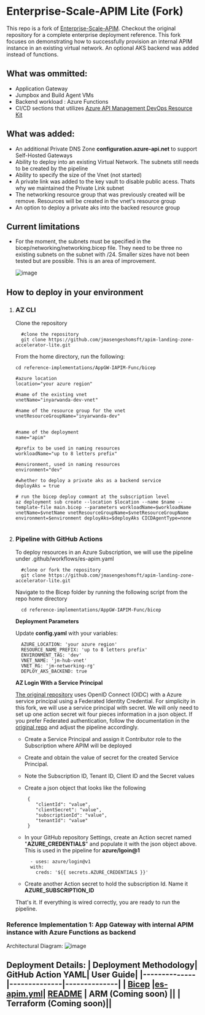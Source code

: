 
# Enterprise-Scale-APIM Lite (Fork)

This repo is a fork of [Enterprise-Scale-APIM](https://github.com/Azure/apim-landing-zone-accelerator). Checkout the original repository for a complete enterprise deployment reference. This fork focuses on demonstrating how to successfully provision an internal APIM instance in an existing virtual network. An optional AKS backend was added instead of functions.

## What was ommitted: 
- Application Gateway
- Jumpbox and Build Agent VMs
- Backend workload : Azure Functions
- CI/CD sections that utilizes [Azure API Management DevOps Resource Kit](https://github.com/Azure/azure-api-management-devops-resource-kit)

## What was added:

- An additional Private DNS Zone **configuration.azure-api.net** to support Self-Hosted Gateways
- Ability to deploy into an existing Virtual Network. The subnets still needs to be created by the pipeline
- Ability to specify the size of the Vnet (not started)
- A private link was added to the key vault to disable public acess. Thats why we maintained the Private Link subnet
- The networking resource group that was previously created will be remove. Resources will be created in the vnet's resource group
- An option to deploy a private aks into the backed resource group

## Current limitations

- For the moment, the subnets must be specified in the bicep/networking/networking.bicep file. They need to be three no existing subnets on the subnet with /24. Smaller sizes have not been tested but are possible. This is an area of improvement.

   ![image](https://user-images.githubusercontent.com/86074746/202821311-1a954cdf-ccdf-49b9-8a67-5bcb7324f9a6.png)


## How to deploy in your environment

1. ### AZ CLI
   
   Clone the repository
   
         
         #clone the repository
         git clone https://github.com/jmasengeshomsft/apim-landing-zone-accelerator-lite.git
   
   From the home directory, run the following:

    ```azcli
    cd reference-implementations/AppGW-IAPIM-Func/bicep
    
    #azure location
    location="your azure region"
    
    #name of the existing vnet
    vnetName="inyarwanda-dev-vnet"

    #name of the resource group for the vnet
    vnetResourceGroupName="inyarwanda-dev"

    
    #name of the deployment
    name="apim"
    
    #prefix to be used in naming resources
    workloadName="up to 8 letters prefix"
    
    #environment, used in naming resources
    environment="dev"
    
    #whether to deploy a private aks as a backend service
    deployAks = true
    
    # run the bicep deploy commant at the subscription level 
    az deployment sub create --location $location --name $name --template-file main.bicep --parameters workloadName=$workloadName   vnetName=$vnetName vnetResourceGroupName=$vnetResourceGroupName  environment=$environment deployAks=$deployAks CICDAgentType=none


4. ### Pipeline with GitHub Actions

   To deploy resources in an Azure Subscription, we will use the pipeline under .github/workflows/es-apim.yaml

         
         #clone or fork the repository
         git clone https://github.com/jmasengeshomsft/apim-landing-zone-accelerator-lite.git


     Navigate to the Bicep folder by running the following script from the repo home directory

         
         cd reference-implementations/AppGW-IAPIM-Func/bicep

     **Deployment Parameters**
     
      Update **config.yaml** with your variables:

         
         AZURE_LOCATION: 'your azure region'
         RESOURCE_NAME_PREFIX: 'up to 8 letters prefix'
         ENVIRONMENT_TAG: 'dev'
         VNET_NAME: 'jm-hub-vnet'
         VNET_RG: 'jm-networking-rg'
         DEPLOY_AKS_BACKEND: true

     **AZ Login With a Service Principal**

     [The original repository](https://github.com/jmasengeshomsft/apim-landing-zone-accelerator-lite/tree/main/docs#2-authentication-from-github-to-azure) uses OpenID Connect (OIDC) with a Azure service principal using a Federated Identity Credential. For simplicity in this fork, we will use a service principal with secret. We will only need to set up one action secret wit four pieces information in a json object. If you prefer Federated authentication, follow the documentation in the [original repo](https://github.com/jmasengeshomsft/apim-landing-zone-accelerator-lite/tree/main/docs#2-authentication-from-github-to-azure) and adjust the pipeline accordingly. 

     - Create a Service Principal and assign it Contributor role to the Subscription where APIM will be deployed
     - Create and obtain the value of secret for the created Service Principal. 
     - Note the Subscription ID, Tenant ID, Client ID and the Secret values
     - Create a json object that looks like the following

         ```azcli 
          {
             "clientId": "value",
             "clientSecret": "value",
             "subscriptionId": "value",
             "tenantId": "value"
          }

      - In your GitHub repository Settings, create an Action secret named "**AZURE_CREDENTIALS**" and populate it with the json object above. This is used in the pipeline for **azure/lgoin@1**
         ```azcli
           - uses: azure/login@v1
           with:
             creds: '${{ secrets.AZURE_CREDENTIALS }}'

      - Create another Action secret to hold the subscription Id. Name it **AZURE_SUBSCRIPTION_ID** 

   That's it. If everything is wired correctly, you are ready to run the pipeline. 


### Reference Implementation 1: App Gateway with internal APIM instance with Azure Functions as backend

Architectural Diagram:
![image](/docs/images/arch.png)


Deployment Details:
| Deployment Methodology| GitHub Action YAML| User Guide|
|--------------|--------------|--------------|
| [Bicep](/reference-implementations/AppGW-IAPIM-Func/bicep) |[es-apim.yml](/.github/workflows/es-apim.yml)| [README](/docs/README.md)
| ARM (Coming soon) ||
| Terraform (Coming soon)||
---



